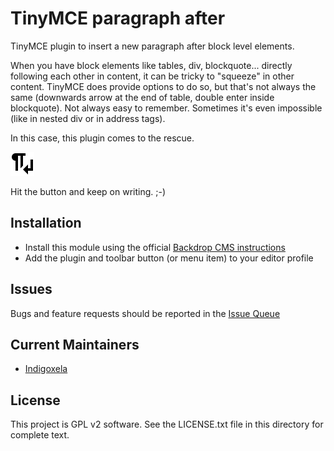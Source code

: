 # TinyMCE paragraph after

TinyMCE plugin to insert a new paragraph after block level elements.

When you have block elements like tables, div, blockquote... directly following
 each other in content, it can be tricky to "squeeze" in other content. TinyMCE
 does provide options to do so, but that's not always the same (downwards arrow
 at the end of table, double enter inside blockquote). Not always easy to
 remember. Sometimes it's even impossible (like in nested div or in address tags).

In this case, this plugin comes to the rescue.

![Button icon of this plugin](https://raw.githubusercontent.com/backdrop-contrib/tinymce_paraafter/1.x-1.x/js/plugins/paraafter/icons/paraafter-icon.svg)

Hit the button and keep on writing. ;-)

## Installation

- Install this module using the official [Backdrop CMS instructions](https://docs.backdropcms.org/documentation/extend-with-modules)
- Add the plugin and toolbar button (or menu item) to your editor profile

## Issues

Bugs and feature requests should be reported in the [Issue Queue](https://github.com/backdrop-contrib/tinymce_paraafter/issues)

## Current Maintainers

- [Indigoxela](https://github.com/indigoxela)

## License

This project is GPL v2 software. See the LICENSE.txt file in this directory for complete text.
